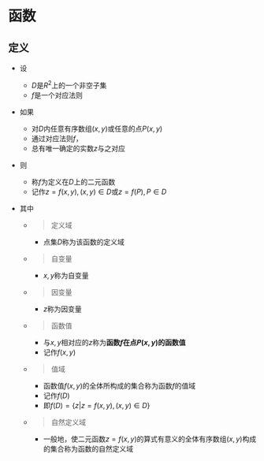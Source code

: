 # 函数

## 定义

+ 设

  + $D$是$R^2$上的一个非空子集
  + $f$是一个对应法则

+ 如果

  + 对$D$内任意有序数组$(x,y)$或任意的点$P(x,y)$
  + 通过对应法则$f$，
  + 总有唯一确定的实数$z$与之对应

+ 则

  + 称$f$为定义在$D$上的二元函数
  + 记作$z=f(x,y),(x,y)\in D$或$z=f(P),P\in D$

+ 其中

  + > 定义域

    + 点集$D$称为该函数的定义域

  + > 自变量

    + $x,y$称为自变量

  + > 因变量

    + $z$称为因变量

  + > 函数值

    + 与$x,y$相对应的$z$称为**函数$f$在点$P(x,y)$的函数值**
    + 记作$f(x,y)$

  + > 值域

    + 函数值$f(x,y)$的全体所构成的集合称为函数$f$的值域
    + 记作$f(D)$
    + 即$f(D)=\{z|z=f(x,y),(x,y)\in D \}$

  + > 自然定义域

    + 一般地，使二元函数$z=f(x,y)$的算式有意义的全体有序数组$(x,y)$构成的集合称为函数的自然定义域















